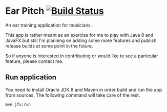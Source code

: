 # Ear Pitch  [![Build Status](https://travis-ci.org/chringwer/EarPitch.svg?branch=master)](https://travis-ci.org/chringwer/EarPitch)


An ear training application for musicians.

This app is rather meant as an exercise for me to play with Java 8 and JavaFX but still I'm planning on adding some more features and publish release builds at some point in the future. 

So if anyone is interested in contributing or would like to see a particular feature, please contact me.

## Run application

You need to install Oracle JDK 8 and Maven in order build and run the app from sources. The following command will take care of the rest.

```
mvn jfx:run
```